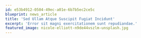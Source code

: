 ```yaml
---
id: e53b4912-0504-49ec-a01e-6b7b5ec2ce5c
blueprint: news_article
title: 'Sed Ullam Atque Suscipit Fugiat Incidunt'
excerpt: 'Error sit magni exercitationem sunt repudiandae.'
featured_image: nicole-elliott-n9de44vszlm-unsplash.jpg
---
```

